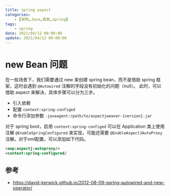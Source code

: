 ```yaml
---
title: spring aspect 
categories: 
	- [架构,Java,框架,spring]
tags:
	- spring
date: 2021/04/12 00:00:00
update: 2021/04/12 00:00:00
---
```


# new Bean 问题

在一些场景下，我们需要通过 new 来创建 spring bean，而不是借助 spring 框架，这时会遇到 `@Autowired` 注解的字段没有初始化的问题（null）。 此时，可以借助 aspect 来解决，具体步骤可以分为三步。

- 引入依赖
- 配置 `context:spring-configed`
- 命令行添加参数 `-javaagent:/path/to/aspectjweaver-{version}.jar`

对于 spring boot，启用 `context:spring-configed` 可以在 Application 类上使用注解 `@EnableSpringConfigured` 来实现，可能还需要 `@EnableAspectJAutoProxy` 注解。对于xml配置，可以添加如下代码。

```xml
<aop:aspectj-autoproxy/>
<context:spring-configured/
```

## 参考

- https://david-kerwick.github.io/2012-08-09-spring-autowired-and-new-operator/
